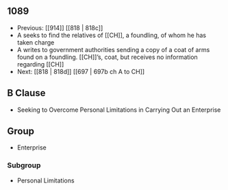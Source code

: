 ## 1089
- Previous: [[914]] [[818 | 818c]] 
- A seeks to find the relatives of [[CH]], a foundling, of whom he has taken charge
- A writes to government authorities sending a copy of a coat of arms found on a foundling. [[CH]]’s, coat, but receives no information regarding [[CH]]
- Next: [[818 | 818d]] [[697 | 697b ch A to CH]] 

## B Clause
- Seeking to Overcome Personal Limitations in Carrying Out an Enterprise

## Group
- Enterprise

### Subgroup
- Personal Limitations

